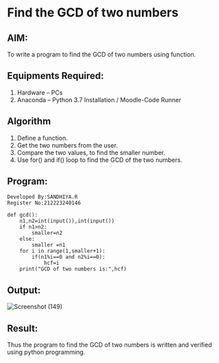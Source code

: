 # Find the GCD of two numbers

## AIM:
To write a program to find the GCD of two numbers using function.

## Equipments Required:
1. Hardware – PCs
2. Anaconda – Python 3.7 Installation / Moodle-Code Runner

## Algorithm
1. Define a function.
2. Get the two numbers from the user.
3. Compare the two values, to find the smaller number.
4. Use for() and if() loop to find the GCD of the two numbers.

## Program:
```
Developed By:SANDHIYA.R
Register No:212223240146

def gcd():
    n1,n2=int(input()),int(input())
    if n1>n2:
        smaller=n2
    else:
        smaller =n1
    for i in range(1,smaller+1):
        if(n1%i==0 and n2%i==0):
            hcf=i
    print("GCD of two numbers is:",hcf)
```

## Output:
![Screenshot (149)](https://github.com/SandhiyaRajagopal/GCD-of-two-numbers/assets/144870852/ddb1dc69-de39-4ee7-bbff-ff9c14135b25)



## Result:
Thus the program to find the GCD of two numbers is written and verified using python programming.
